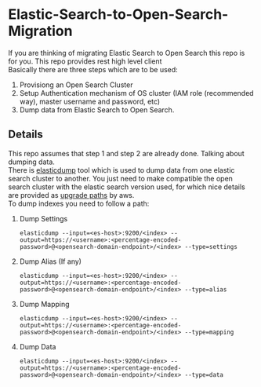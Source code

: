 # Elastic-Search-to-Open-Search-Migration
If you are thinking of migrating Elastic Search to Open Search this repo is for you. This repo provides rest high level client  <br />
Basically there are three steps which are to be used:

1. Provisiong an Open Search Cluster
2. Setup Authentication mechanism of OS cluster (IAM role (recommended way), master username and password, etc)
3. Dump data from Elastic Search to Open Search.

## Details
This repo assumes that step 1 and step 2 are already done.
Talking about dumping data. <br />
There is [elasticdump](https://github.com/elasticsearch-dump/elasticsearch-dump) tool which is used to dump data from one elastic search cluster to another. You just need to make compatible the open search cluster with the elastic search version used, for which nice details are provided as [upgrade paths](https://docs.aws.amazon.com/opensearch-service/latest/developerguide/version-migration.html) by aws. <br />
To dump indexes you need to follow a path:

1. Dump Settings <br />
   ```shell
   elasticdump --input=<es-host>:9200/<index> --output=https://<username>:<percentage-encoded-password>@<opensearch-domain-endpoint>/<index> --type=settings
   ```
2. Dump Alias (If any) <br />
   ```shell
   elasticdump --input=<es-host>:9200/<index> --output=https://<username>:<percentage-encoded-password>@<opensearch-domain-endpoint>/<index> --type=alias
   ```
3. Dump Mapping <br />
   ```shell
   elasticdump --input=<es-host>:9200/<index> --output=https://<username>:<percentage-encoded-password>@<opensearch-domain-endpoint>/<index> --type=mapping
   ```
4. Dump Data
   ```shell
   elasticdump --input=<es-host>:9200/<index> --output=https://<username>:<percentage-encoded-password>@<opensearch-domain-endpoint>/<index> --type=data
   ```
